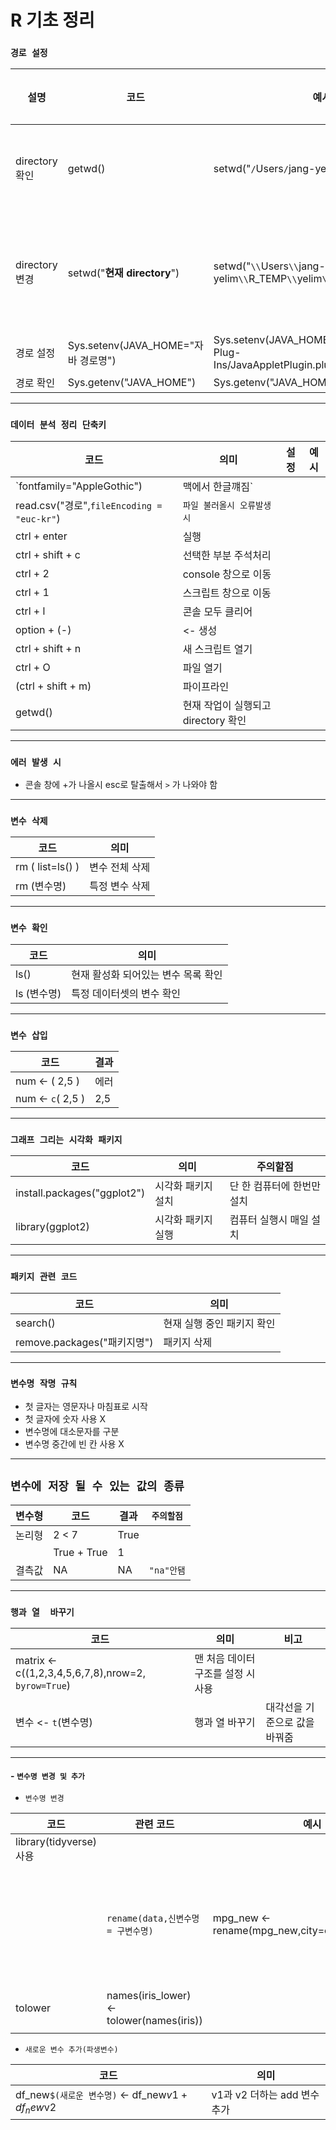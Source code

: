 # R 기초 정리
### `경로 설정`
|설명|코드|예시|`주의사항`|
|---|---|---|---|
|directory 확인|getwd()|setwd("`/`Users`/`jang-yelim`/`R_TEMP`/`yelim`/`")|한 번만 `/` 사용|
|directory 변경|setwd("**현재 directory**")|setwd("`\\`Users`\\`jang-yelim`\\`R_TEMP`\\`yelim`\\`")| 두 번 사용시 `\\` 사용
|경로 설정|Sys.setenv(JAVA_HOME="자바 경로명")|Sys.setenv(JAVA_HOME="/Library/Internet Plug-Ins/JavaAppletPlugin.plugin/Contents/Home")
|경로 확인|Sys.getenv("JAVA_HOME")|Sys.getenv("JAVA_HOME")
---
### `데이터 분석 정리 단축키`
|코드|의미|설정|예시
|---|---|---|---|
|`fontfamily="AppleGothic")|맥에서 한글꺠짐`|
|read.csv("경로",`fileEncoding = "euc-kr"`)|`파일 불러올시 오류발생시`|
|ctrl + enter|실행
|ctrl + shift + c|선택한 부분 주석처리
|ctrl + 2|console 창으로 이동
|ctrl + 1|스크립트 창으로 이동
|ctrl + l|콘솔 모두 클리어
|option + (-)|<- 생성
|ctrl + shift + n |새 스크립트 열기
|ctrl + O | 파일 열기
|(ctrl + shift + m)|파이프라인
|getwd()|현재 작업이 실행되고 directory 확인|
----

### `에러 발생 시`
- 콘솔 창에 +가 나올시 esc로 탈출해서 `>` 가 나와야 함
----

### `변수 삭제`
|코드|의미|
|---|---|
|rm ( list=ls() )|변수 전체 삭제 
|rm (변수명)|특정 변수 삭제
----
### `변수 확인`
|코드|의미|
|---|---|
|ls()|현재 활성화 되어있는 변수 목록 확인 
|ls (변수명)|특정 데이터셋의 변수 확인
----

### `변수 삽입`
|코드|결과|
|---|---|
|num <- ( 2,5 )|에러
|num <- `c`( 2,5 )|2,5
---
### `그래프 그리는 시각화 패키지`
|코드|의미|주의할점|
|---|---|---|
|install.packages("ggplot2")|시각화 패키지 설치|단 한 컴퓨터에 한번만 설치|
|library(ggplot2)|시각화 패키지 실행|컴퓨터 실행시 매일 설치|
----
### `패키지 관련 코드`
|코드|의미|
|---|---|
|search()|현재 실행 중인 패키지 확인|
|remove.packages("패키지명")|패키지 삭제|
----

### `변수명 작명 규칙`
- 첫 글자는 영문자나 마침표로 시작
- 첫 글자에 숫자 사용 X
- 변수명에 대소문자를 구분
- 변수명 중간에 빈 칸 사용 X
----
## `변수에 저장 될 수 있는 값의 종류`
|변수형|코드|결과|`주의할점`
|---|---|---|---|
|논리형|2 < 7|True|
||True + True|1|
|결측값|NA|NA|`"na"안됌`
---
### `행과 열  바꾸기`
|코드|의미|비고|
|---|---|---|
|matrix <- c((1,2,3,4,5,6,7,8),nrow=2, `byrow=True`)|맨 처음 데이터 구조를 설정 시 사용|
|변수 <- `t`(변수명)|행과 열 바꾸기|대각선을 기준으로 값을 바꿔줌|
---
#### - **`변수명 변경 및 추가`**
- `변수명 변경`

|코드|관련 코드|예시|의미|
|---|---|---|---|
|library(tidyverse)사용
||`rename(data,신변수명 = 구변수명)`|mpg_new <- rename(mpg_new,city=cty,highway=hwy)|mpg_new에서 cty는 (city)로, hwy는 (highway)로 변수명을 수정하세요.
|tolower|names(iris_lower) <- tolower(names(iris))||항목이름 소문자 변경


- `새로운 변수 추가(파생변수)`

|코드|의미|
|---|---|
|df_new`$(새로운 변수명)` <- df_new$v1 + df_new$v2|v1과 v2 더하는 add 변수 추가
